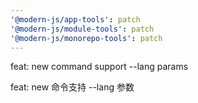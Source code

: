 ```yaml
---
'@modern-js/app-tools': patch
'@modern-js/module-tools': patch
'@modern-js/monorepo-tools': patch
---
```


feat: new command support --lang params

feat: new 命令支持 --lang 参数
